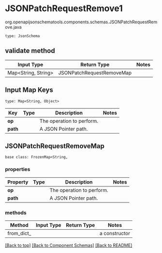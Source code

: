 # JSONPatchRequestRemove1
org.openapijsonschematools.components.schemas.JSONPatchRequestRemove.java
```
type: JsonSchema
```

## validate method
| Input Type | Return Type | Notes |
| ---------- | ----------- | ----- |
| Map<String, String> | JSONPatchRequestRemoveMap | |

## Input Map Keys
```
type: Map<String, Object>
```
Key | Type |  Description | Notes
------------ | ------------- | ------------- | -------------
**op** |  | The operation to perform. |
**path** |  | A JSON Pointer path. |

## JSONPatchRequestRemoveMap
```
base class: FrozenMap<String, 
```

### properties
Property | Type | Description | Notes
-------- | ---- | ----------- | -----
**op** |  | The operation to perform. |
**path** |  | A JSON Pointer path. |

### methods
Method | Input Type | Return Type | Notes
------ | ---------- | ----------- | ------
from_dict_ |  |  | a constructor

[[Back to top]](#top) [[Back to Component Schemas]](../../../README.md#Component-Schemas) [[Back to README]](../../../README.md)
